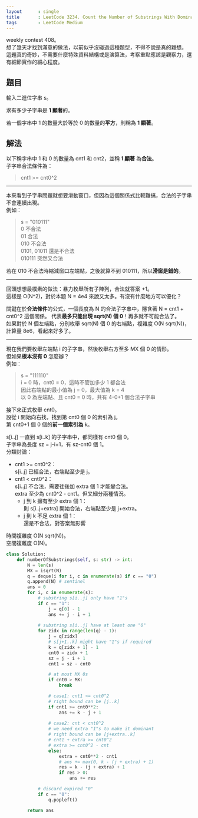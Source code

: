 ```yaml
---
layout      : single
title       : LeetCode 3234. Count the Number of Substrings With Dominant Ones
tags        : LeetCode Medium
---
```

weekly contest 408。  
想了幾天才找到滿意的做法，以前似乎沒碰過這種題型，不得不說是真的難想。  
這題真的奇妙，不需要什麼特殊資料結構或是演算法，考察重點應該是觀察力，還有細節實作的細心程度。  

## 題目

輸入二進位字串 s。  

求有多少子字串是 **1 顯著**的。  

若一個字串中 1 的數量大於等於 0 的數量的**平方**，則稱為 **1 顯著**。  

## 解法

以下稱字串中 1 和 0 的數量為 cnt1 和 cnt2，並稱 **1 顯著** 為**合法**。  
子字串合法條件為：  
> cnt1 >= cnt0^2  

---

本來看到子字串問題就想要滑動窗口，但因為這個關係式比較難搞，合法的子字串不會連續出現。  
例如：  
> s = "010111"  
> 0 不合法  
> 01 合法  
> 010 不合法  
> 0101, 01011 還是不合法  
> 010111 突然又合法  

若在 010 不合法時縮減窗口左端點，之後就算不到 010111，所以**滑窗是錯的**。  

---

回頭想想最樸素的做法：暴力枚舉所有子陣列，合法就答案 +1。  
這樣是 O(N^2)，對於本題 N = 4e4 來說又太多。有沒有什麼地方可以優化？  

關鍵在於**合法條件**的公式，一個長度為 N 的合法子字串中，隱含著 N = cnt1 + cnt0^2 這個關係。
代表**最多只能出現 sqrt(N) 個 0**！再多就不可能合法了。  
如果對於 N 個左端點，分別枚舉 sqrt(N) 個 0 的右端點，複雜度 O(N sqrt(N))，計算量 8e6，看起來好多了。  

---

現在我們要枚舉左端點 i 的子字串，然後枚舉右方至多 MX 個 0 的情形。  
但如果**根本沒有 0** 怎麼辦？  
例如：  
> s = "111110"  
> i = 0 時，cnt0 = 0，這時不管加多少 1 都合法  
> 因此右端點的最小值為 j = 0，最大值為 k = 4  
> 以 0 為左端點、且 cnt0 = 0 時，共有 4-0+1 個合法子字串  

接下來正式枚舉 cnt0。  
設從 i 開始向右找，找到第 cnt0 個 0 的索引為 j。  
第 cnt0+1 個 0 個的**前一個索引為** k。  

s[i..j] 一直到 s[i..k] 的子字串中，都同樣有 cnt0 個 0。  
子字串為長度 sz = j-i+1，有 sz-cnt0 個 1。  
分類討論：  

- cnt1 >= cnt0^2：  
    s[i..j] 已經合法，右端點至少是 j。  
- cnt1 < cnt0^2：  
    s[i..j] 不合法，需要往後加 extra 個 1 才能變合法。  
    extra 至少為 cnt0^2 - cnt1。但又細分兩種情況。  
  - j 到 k 擁有至少 extra 個 1：  
        則 s[i..j+extra] 開始合法，右端點至少是 j+extra。  
  - j 到 k 不足 extra 個 1：  
        還是不合法，對答案無影響  

時間複雜度 O(N sqrt(N))。  
空間複雜度 O(N)。  

```python
class Solution:
    def numberOfSubstrings(self, s: str) -> int:
        N = len(s)
        MX = isqrt(N)
        q = deque(i for i, c in enumerate(s) if c == "0")
        q.append(N) # sentinel
        ans = 0
        for i, c in enumerate(s):
            # substring s[i..j] only have "1"s
            if c == "1": 
                j = q[0] - 1
                ans += j - i + 1
            
            # substring s[i..j] have at least one "0"
            for zidx in range(len(q) - 1):
                j = q[zidx]
                # s[j+1..k] might have "1"s if required
                k = q[zidx + 1] - 1
                cnt0 = zidx + 1
                sz = j - i + 1
                cnt1 = sz - cnt0

                # at most MX 0s
                if cnt0 > MX:
                    break

                # case1: cnt1 >= cnt0^2
                # right bound can be [j..k]
                if cnt1 >= cnt0**2:
                    ans += k - j + 1
                
                # case2: cnt < cnt0^2
                # we need extra "1"s to make it dominant
                # right bound can be [j+extra..k]
                # cnt1 + extra >= cnt0^2
                # extra >= cnt0^2 - cnt
                else:
                    extra = cnt0**2 - cnt1
                    # ans += max(0, k - (j + extra) + 1)
                    res = k - (j + extra) + 1
                    if res > 0:
                        ans += res

            # discard expired "0"
            if c == "0":
                q.popleft()

        return ans
```
